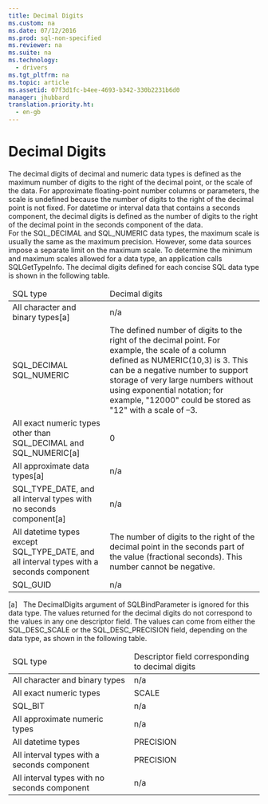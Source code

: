 ```yaml
---
title: Decimal Digits
ms.custom: na
ms.date: 07/12/2016
ms.prod: sql-non-specified
ms.reviewer: na
ms.suite: na
ms.technology: 
  - drivers
ms.tgt_pltfrm: na
ms.topic: article
ms.assetid: 07f3d1fc-b4ee-4693-b342-330b2231b6d0
manager: jhubbard
translation.priority.ht: 
  - en-gb
---
```

# Decimal Digits
<?xml version="1.0" encoding="utf-8"?>
<developerReferenceWithoutSyntaxDocument xmlns="http://ddue.schemas.microsoft.com/authoring/2003/5" xmlns:xlink="http://www.w3.org/1999/xlink" xmlns:xsi="http://www.w3.org/2001/XMLSchema-instance" xsi:schemaLocation="http://ddue.schemas.microsoft.com/authoring/2003/5 http://dduestorage.blob.core.windows.net/ddueschema/developer.xsd">
  <introduction>
    <para>The <legacyItalic>decimal digits</legacyItalic> of decimal and numeric data types is defined as the maximum number of digits to the right of the decimal point, or the scale of the data. For approximate floating-point number columns or parameters, the scale is undefined because the number of digits to the right of the decimal point is not fixed. For datetime or interval data that contains a seconds component, the decimal digits is defined as the number of digits to the right of the decimal point in the seconds component of the data.</para>
  </introduction>
  <section>
    <content>
      <para>For the SQL_DECIMAL and SQL_NUMERIC data types, the maximum scale is usually the same as the maximum precision. However, some data sources impose a separate limit on the maximum scale. To determine the minimum and maximum scales allowed for a data type, an application calls <legacyBold>SQLGetTypeInfo</legacyBold>.</para>
      <para>The decimal digits defined for each concise SQL data type is shown in the following table.</para>
      <table xmlns:caps="http://schemas.microsoft.com/build/caps/2013/11">
        <thead>
          <tr>
            <TD>
              <para>SQL type</para>
            </TD>
            <TD>
              <para>Decimal digits</para>
            </TD>
          </tr>
        </thead>
        <tbody>
          <tr>
            <TD>
              <para>All character and binary types[a]</para>
            </TD>
            <TD>
              <para>n/a</para>
            </TD>
          </tr>
          <tr>
            <TD>
              <para>SQL_DECIMAL
SQL_NUMERIC</para>
            </TD>
            <TD>
              <para>The defined number of digits to the right of the decimal point. For example, the scale of a column defined as NUMERIC(10,3) is 3. This can be a negative number to support storage of very large numbers without using exponential notation; for example, "12000" could be stored as "12" with a scale of –3.</para>
            </TD>
          </tr>
          <tr>
            <TD>
              <para>All exact numeric types other than SQL_DECIMAL and SQL_NUMERIC[a]</para>
            </TD>
            <TD>
              <para>0</para>
            </TD>
          </tr>
          <tr>
            <TD>
              <para>All approximate data types[a]</para>
            </TD>
            <TD>
              <para>n/a</para>
            </TD>
          </tr>
          <tr>
            <TD>
              <para>SQL_TYPE_DATE, and all interval types with no seconds component[a]</para>
            </TD>
            <TD>
              <para>n/a</para>
            </TD>
          </tr>
          <tr>
            <TD>
              <para>All datetime types except SQL_TYPE_DATE, and all interval types with a seconds component</para>
            </TD>
            <TD>
              <para>The number of digits to the right of the decimal point in the seconds part of the value (fractional seconds). This number cannot be negative.</para>
            </TD>
          </tr>
          <tr>
            <TD>
              <para>SQL_GUID</para>
            </TD>
            <TD>
              <para>n/a</para>
            </TD>
          </tr>
        </tbody>
      </table>
      <para>[a]   The <legacyItalic>DecimalDigits</legacyItalic> argument of <legacyBold>SQLBindParameter</legacyBold> is ignored for this data type.</para>
      <para>The values returned for the decimal digits do not correspond to the values in any one descriptor field. The values can come from either the SQL_DESC_SCALE or the SQL_DESC_PRECISION field, depending on the data type, as shown in the following table.</para>
      <table xmlns:caps="http://schemas.microsoft.com/build/caps/2013/11">
        <thead>
          <tr>
            <TD>
              <para>SQL type</para>
            </TD>
            <TD>
              <para>Descriptor field corresponding to</para>
              <para>decimal digits</para>
            </TD>
          </tr>
        </thead>
        <tbody>
          <tr>
            <TD>
              <para>All character and binary types</para>
            </TD>
            <TD>
              <para>n/a</para>
            </TD>
          </tr>
          <tr>
            <TD>
              <para>All exact numeric types</para>
            </TD>
            <TD>
              <para>SCALE</para>
            </TD>
          </tr>
          <tr>
            <TD>
              <para>SQL_BIT</para>
            </TD>
            <TD>
              <para>n/a</para>
            </TD>
          </tr>
          <tr>
            <TD>
              <para>All approximate numeric types</para>
            </TD>
            <TD>
              <para>n/a</para>
            </TD>
          </tr>
          <tr>
            <TD>
              <para>All datetime types</para>
            </TD>
            <TD>
              <para>PRECISION</para>
            </TD>
          </tr>
          <tr>
            <TD>
              <para>All interval types with a seconds component</para>
            </TD>
            <TD>
              <para>PRECISION</para>
            </TD>
          </tr>
          <tr>
            <TD>
              <para>All interval types with no seconds component</para>
            </TD>
            <TD>
              <para>n/a</para>
            </TD>
          </tr>
        </tbody>
      </table>
    </content>
  </section>
  <relatedTopics />
</developerReferenceWithoutSyntaxDocument>